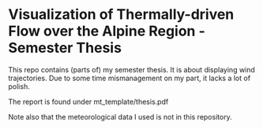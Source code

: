 # Visualization of Thermally-driven Flow over the Alpine Region - Semester Thesis

This repo contains (parts of) my semester thesis. It is about displaying wind trajectories. Due to some time mismanagement on my part, it lacks a lot of polish.

The report is found under mt_template/thesis.pdf

Note also that the meteorological data I used is not in this repository.
